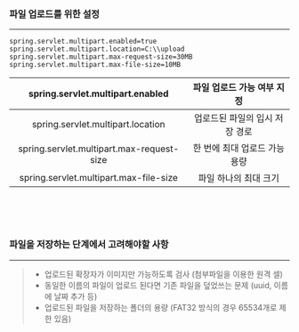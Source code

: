 

### 파일 업로드를 위한 설정
<hr/>

```
spring.servlet.multipart.enabled=true
spring.servlet.multipart.location=C:\\upload
spring.servlet.multipart.max-request-size=30MB
spring.servlet.multipart.max-file-size=10MB
```

|       spring.servlet.multipart.enabled       |  파일 업로드 가능 여부 지정   |
|:--------------------------------------------:|:------------------:|
|      spring.servlet.multipart.location       | 업로드된 파일의 입시 저장 경로  |
|  spring.servlet.multipart.max-request-size   | 한 번에 최대 업로드 가능 용량  |
|    spring.servlet.multipart.max-file-size    |    파일 하나의 최대 크기    |

<br/>
<br/>
<br/>

### 파일을 저장하는 단계에서 고려해야할 사항
<hr/>

> - 업로드된 확장자가 이미지만 가능하도록 검사 (첨부파일을 이용한 원격 셀)
> - 동일한 이름의 파일이 업로드 된다면 기존 파일을 덮었쓰는 문제 (uuid, 이름에 날짜 추가 등)
> - 업로드된 파일을 저장하는 폴더의 용량 (FAT32 방식의 경우 65534개로 제한 있음)

